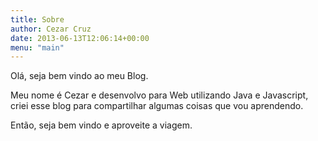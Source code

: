 ```yaml
---
title: Sobre
author: Cezar Cruz
date: 2013-06-13T12:06:14+00:00
menu: "main"
---
```


Olá, seja bem vindo ao meu Blog.

Meu nome é Cezar e desenvolvo para Web utilizando Java e Javascript, criei esse blog para compartilhar algumas coisas que vou aprendendo.

Então, seja bem vindo e aproveite a viagem.
